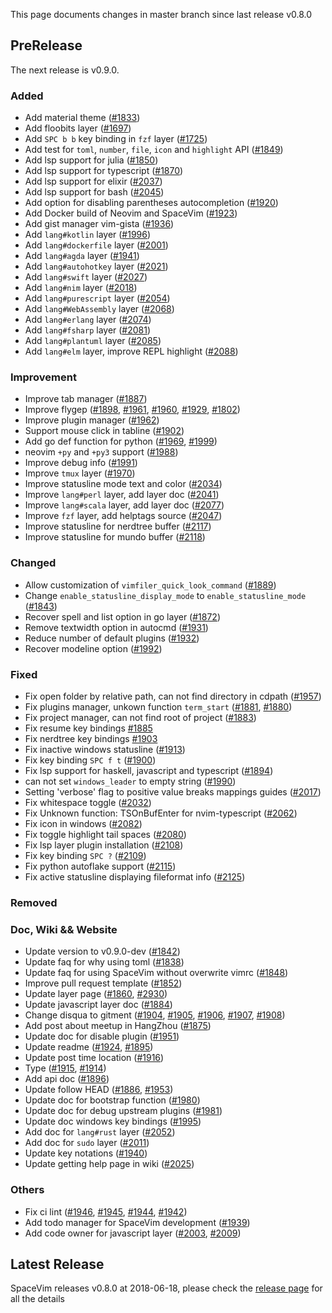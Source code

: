 This page documents changes in master branch since last release v0.8.0

## PreRelease

The next release is v0.9.0.

### Added

- Add material theme ([#1833](https://github.com/SpaceVim/SpaceVim/pull/1833))
- Add floobits layer ([#1697](https://github.com/SpaceVim/SpaceVim/pull/1697))
- Add `SPC b b` key binding in `fzf` layer ([#1725](https://github.com/SpaceVim/SpaceVim/pull/1725))
- Add test for `toml`, `number`, `file`, `icon` and `highlight` API ([#1849](https://github.com/SpaceVim/SpaceVim/pull/1849))
- Add lsp support for julia ([#1850](https://github.com/SpaceVim/SpaceVim/pull/1850))
- Add lsp support for typescript ([#1870](https://github.com/SpaceVim/SpaceVim/pull/1870))
- Add lsp support for elixir ([#2037](https://github.com/SpaceVim/SpaceVim/pull/2037))
- Add lsp support for bash ([#2045](https://github.com/SpaceVim/SpaceVim/pull/2045))
- Add option for disabling parentheses autocompletion ([#1920](https://github.com/SpaceVim/SpaceVim/pull/1920))
- Add Docker build of Neovim and SpaceVim ([#1923](https://github.com/SpaceVim/SpaceVim/pull/1923))
- Add gist manager vim-gista ([#1936](https://github.com/SpaceVim/SpaceVim/pull/1936))
- Add `lang#kotlin` layer ([#1996](https://github.com/SpaceVim/SpaceVim/pull/1996))
- Add `lang#dockerfile` layer ([#2001](https://github.com/SpaceVim/SpaceVim/pull/2001))
- Add `lang#agda` layer ([#1941](https://github.com/SpaceVim/SpaceVim/pull/1941))
- Add `lang#autohotkey` layer ([#2021](https://github.com/SpaceVim/SpaceVim/pull/2021))
- Add `lang#swift` layer ([#2027](https://github.com/SpaceVim/SpaceVim/pull/2027))
- Add `lang#nim` layer ([#2018](https://github.com/SpaceVim/SpaceVim/pull/2018))
- Add `lang#purescript` layer ([#2054](https://github.com/SpaceVim/SpaceVim/pull/2054))
- Add `lang#WebAssembly` layer ([#2068](https://github.com/SpaceVim/SpaceVim/pull/2068))
- Add `lang#erlang` layer ([#2074](https://github.com/SpaceVim/SpaceVim/pull/2074))
- Add `lang#fsharp` layer ([#2081](https://github.com/SpaceVim/SpaceVim/pull/2081))
- Add `lang#plantuml` layer ([#2085](https://github.com/SpaceVim/SpaceVim/pull/2085))
- Add `lang#elm` layer, improve REPL highlight ([#2088](https://github.com/SpaceVim/SpaceVim/pull/2088))

### Improvement

- Improve tab manager ([#1887](https://github.com/SpaceVim/SpaceVim/pull/1887))
- Improve flygep ([#1898](https://github.com/SpaceVim/SpaceVim/pull/1898), [#1961](https://github.com/SpaceVim/SpaceVim/pull/1961), [#1960](https://github.com/SpaceVim/SpaceVim/pull/1960), [#1929](https://github.com/SpaceVim/SpaceVim/pull/1929), [#1802](https://github.com/SpaceVim/SpaceVim/pull/1802))
- Improve plugin manager ([#1962](https://github.com/SpaceVim/SpaceVim/pull/1962))
- Support mouse click in tabline ([#1902](https://github.com/SpaceVim/SpaceVim/pull/1902))
- Add go def function for python ([#1969](https://github.com/SpaceVim/SpaceVim/pull/1969), [#1999](https://github.com/SpaceVim/SpaceVim/pull/1999))
- neovim `+py` and `+py3` support ([#1988](https://github.com/SpaceVim/SpaceVim/pull/1988))
- Improve debug info ([#1991](https://github.com/SpaceVim/SpaceVim/pull/1991))
- Improve `tmux` layer ([#1970](https://github.com/SpaceVim/SpaceVim/pull/1970))
- Improve statusline mode text and color ([#2034](https://github.com/SpaceVim/SpaceVim/pull/2034))
- Improve `lang#perl` layer, add layer doc ([#2041](https://github.com/SpaceVim/SpaceVim/pull/2041))
- Improve `lang#scala` layer, add layer doc ([#2077](https://github.com/SpaceVim/SpaceVim/pull/2077))
- Improve `fzf` layer, add helptags source ([#2047](https://github.com/SpaceVim/SpaceVim/pull/2047))
- Improve statusline for nerdtree buffer ([#2117](https://github.com/SpaceVim/SpaceVim/pull/2117))
- Improve statusline for mundo buffer ([#2118](https://github.com/SpaceVim/SpaceVim/pull/2118))

### Changed

- Allow customization of `vimfiler_quick_look_command` ([#1889](https://github.com/SpaceVim/pull/1889))
- Change `enable_statusline_display_mode` to `enable_statusline_mode` ([#1843](https://github.com/SpaceVim/SpaceVim/pull/1843))
- Recover spell and list option in go layer ([#1872](https://github.com/SpaceVim/SpaceVim/pull/1872))
- Remove textwidth option in autocmd ([#1931](https://github.com/SpaceVim/SpaceVim/pull/1931))
- Reduce number of default plugins ([#1932](https://github.com/SpaceVim/SpaceVim/pull/1932))
- Recover modeline option ([#1992](https://github.com/SpaceVim/SpaceVim/pull/1992))

### Fixed

- Fix open folder by relative path, can not find directory in cdpath ([#1957](https://github.com/SpaceVim/SpaceVim/pull/1957))
- Fix plugins manager, unkown function `term_start` ([#1881](https://github.com/SpaceVim/SpaceVim/pull/1881), [#1880](https://github.com/SpaceVim/SpaceVim/pull/1880))
- Fix project manager, can not find root of project ([#1883](https://github.com/SpaceVim/SpaceVim/pull/1883))
- Fix resume key bindings [#1885](https://github.com/SpaceVim/SpaceVim/pull/1885)
- Fix nerdtree key bindings [#1903](https://github.com/SpaceVim/SpaceVim/pull/1903)
- Fix inactive windows statusline ([#1913](https://github.com/SpaceVim/SpaceVim/pull/1913))
- Fix key binding `SPC f t` ([#1900](https://github.com/SpaceVim/SpaceVim/pull/1900))
- Fix lsp support for haskell, javascript and typescript ([#1894](https://github.com/SpaceVim/SpaceVim/pull/1894))
- can not set `windows_leader` to empty string ([#1990](https://github.com/SpaceVim/SpaceVim/pull/1990))
- Setting 'verbose' flag to positive value breaks mappings guides ([#2017](https://github.com/SpaceVim/SpaceVim/pull/2017))
- Fix whitespace toggle ([#2032](https://github.com/SpaceVim/SpaceVim/pull/2032))
- Fix Unknown function: TSOnBufEnter for nvim-typescript ([#2062](https://github.com/SpaceVim/SpaceVim/pull/2062))
- Fix icon in windows ([#2082](https://github.com/SpaceVim/SpaceVim/pull/2082))
- Fix toggle highlight tail spaces ([#2080](https://github.com/SpaceVim/SpaceVim/pull/2080))
- Fix lsp layer plugin installation ([#2108](https://github.com/SpaceVim/SpaceVim/pull/2108))
- Fix key binding `SPC ?` ([#2109](https://github.com/SpaceVim/SpaceVim/pull/2109))
- Fix python autoflake support ([#2115](https://github.com/SpaceVim/SpaceVim/pull/2115))
- Fix active statusline displaying fileformat info ([#2125](https://github.com/SpaceVim/SpaceVim/pull/2125))

### Removed

### Doc, Wiki && Website

- Update version to v0.9.0-dev ([#1842](https://github.com/SpaceVim/SpaceVim/pull/1842))
- Update faq for why using toml ([#1838](https://github.com/SpaceVim/SpaceVim/pull/1838))
- Update faq for using SpaceVim without overwrite vimrc ([#1848](https://github.com/SpaceVim/SpaceVim/pull/1848))
- Improve pull request template ([#1852](https://github.com/SpaceVim/SpaceVim/pull/1852))
- Update layer page ([#1860](https://github.com/SpaceVim/SpaceVim/pull/1860), [#2930](https://github.com/SpaceVim/SpaceVim/pull/1930))
- Update javascript layer doc ([#1884](https://github.com/SpaceVim/SpaceVim/pull/1884))
- Change disqua to gitment ([#1904](https://github.com/SpaceVim/SpaceVim/pull/1904), [#1905](https://github.com/SpaceVim/SpaceVim/pull/1905), [#1906](https://github.com/SpaceVim/SpaceVim/pull/1906), [#1907](https://github.com/SpaceVim/SpaceVim/pull/1907), [#1908](https://github.com/SpaceVim/SpaceVim/pull/1908))
- Add post about meetup in HangZhou ([#1875](https://github.com/SpaceVim/SpaceVim/pull/1875))
- Update doc for disable plugin ([#1951](https://github.com/SpaceVim/SpaceVim/pull/1951))
- Update readme ([#1924](https://github.com/SpaceVim/SpaceVim/pull/1924), [#1895](https://github.com/SpaceVim/SpaceVim/pull/1895))
- Update post time location ([#1916](https://github.com/SpaceVim/SpaceVim/pull/1916))
- Type ([#1915](https://github.com/SpaceVim/SpaceVim/pull/1915), [#1914](https://github.com/SpaceVim/SpaceVim/pull/1914))
- Add api doc ([#1896](https://github.com/SpaceVim/SpaceVim/pull/1896))
- Update follow HEAD ([#1886](https://github.com/SpaceVim/SpaceVim/pull/1886), [#1953](https://github.com/SpaceVim/SpaceVim/pull/1953))
- Update doc for bootstrap function ([#1980](https://github.com/SpaceVim/SpaceVim/pull/1980))
- Update doc for debug upstream plugins ([#1981](https://github.com/SpaceVim/SpaceVim/pull/1981))
- Update doc windows key bindings ([#1995](https://github.com/SpaceVim/SpaceVim/pull/1995))
- Add doc for `lang#rust` layer ([#2052](https://github.com/SpaceVim/SpaceVim/pull/2052))
- Add doc for `sudo` layer ([#2011](https://github.com/SpaceVim/SpaceVim/pull/2011))
- Update key notations ([#1940](https://github.com/SpaceVim/SpaceVim/pull/1940))
- Update getting help page in wiki ([#2025](https://github.com/SpaceVim/SpaceVim/pull/2025))

### Others

- Fix ci lint ([#1946](https://github.com/SpaceVim/SpaceVim/pull/1946), [#1945](https://github.com/SpaceVim/SpaceVim/pull/1945), [#1944](https://github.com/SpaceVim/SpaceVim/pull/1944), [#1942](https://github.com/SpaceVim/SpaceVim/pull/1942))
- Add todo manager for SpaceVim development ([#1939](https://github.com/SpaceVim/SpaceVim/pull/1939))
- Add code owner for javascript layer ([#2003](https://github.com/SpaceVim/SpaceVim/pull/2003), [#2009](https://github.com/SpaceVim/SpaceVim/pull/2009))

## Latest Release

SpaceVim releases v0.8.0 at 2018-06-18, please check the
[release page](https://spacevim.org/SpaceVim-release-v0.8.0/) for all the details
